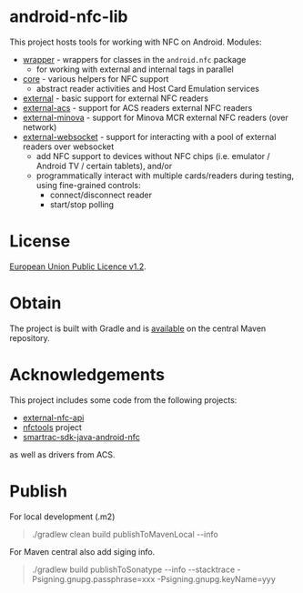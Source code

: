 # android-nfc-lib
This project hosts tools for working with NFC on Android. Modules:

 * [wrapper](nfc/wrapper) - wrappers for classes in the `android.nfc` package
   * for working with external and internal tags in parallel
 * [core](nfc/core) - various helpers for NFC support
   * abstract reader activities and Host Card Emulation services
 * [external](nfc/external) - basic support for external NFC readers
 * [external-acs](nfc/external-acs) - support for ACS readers external NFC readers
 * [external-minova](nfc/external-minova) - support for Minova MCR external NFC readers (over network)
 * [external-websocket](nfc/external-websocket) - support for interacting with a pool of external readers over websocket
   * add NFC support to devices without NFC chips (i.e. emulator / Android TV / certain tablets), and/or 
   * programmatically interact with multiple cards/readers during testing, using fine-grained controls:
     * connect/disconnect reader
     * start/stop polling

# License
[European Union Public Licence v1.2](https://eupl.eu/).

# Obtain
The project is built with Gradle and is [available](https://mvnrepository.com/artifact/no.entur.android.nfc) on the central Maven repository. 

# Acknowledgements
This project includes some code from the following projects:

 * [external-nfc-api](https://github.com/skjolber/external-nfc-api)
 * [nfctools](https://github.com/grundid/nfctools) project
 * [smartrac-sdk-java-android-nfc](https://github.com/SMARTRACTECHNOLOGY-PUBLIC/smartrac-sdk-java-android-nfc)
 
as well as drivers from ACS.

# Publish
For local development (.m2)

> ./gradlew clean build publishToMavenLocal --info

For Maven central also add siging info.

> ./gradlew build publishToSonatype --info --stacktrace -Psigning.gnupg.passphrase=xxx -Psigning.gnupg.keyName=yyy

